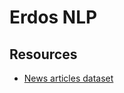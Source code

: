 # Erdos NLP

## Resources
- [News articles dataset](https://components.one/datasets/all-the-news-2-news-articles-dataset/)
